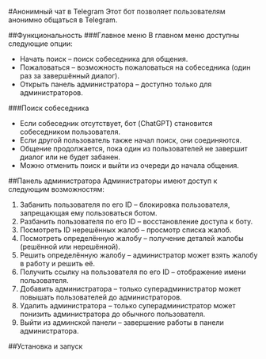 #Анонимный чат в Telegram
Этот бот позволяет пользователям анонимно общаться в Telegram.

##Функциональность
###Главное меню
В главном меню доступны следующие опции:
- Начать поиск – поиск собеседника для общения.
- Пожаловаться – возможность пожаловаться на собеседника (один раз за завершённый диалог).
- Открыть панель администратора – доступно только для администраторов.

###Поиск собеседника
- Если собеседник отсутствует, бот (ChatGPT) становится собеседником пользователя.
- Если другой пользователь также начал поиск, они соединяются.
- Общение продолжается, пока один из пользователей не завершит диалог или не будет забанен.
- Можно отменить поиск и выйти из очереди до начала общения.

##Панель администратора
Администраторы имеют доступ к следующим возможностям:
1) Забанить пользователя по его ID – блокировка пользователя, запрещающая ему пользоваться ботом.
2) Разбанить пользователя по его ID – восстановление доступа к боту.
3) Посмотреть ID нерешённых жалоб – просмотр списка жалоб.
4) Посмотреть определённую жалобу – получение деталей жалобы (решённой или нерешённой).
5) Решить определённую жалобу – администратор может взять жалобу в работу и решить её.
6) Получить ссылку на пользователя по его ID – отображение имени пользователя.
7) Добавить администратора – только суперадминистратор может повышать пользователей до администраторов.
8) Удалить администратора – только суперадминистратор может понизить администратора до обычного пользователя.
9) Выйти из админской панели – завершение работы в панели администратора.

##Установка и запуск
